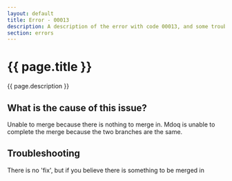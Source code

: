 ```yaml
---
layout: default
title: Error - 00013
description: A description of the error with code 00013, and some trouble shooting steps.
section: errors
---
```


# {{ page.title }}
{{ page.description }}

## What is the cause of this issue?
Unable to merge because there is nothing to merge in. Mdoq is unable to complete the merge because the two branches are the same.

## Troubleshooting
There is no 'fix', but if you believe there is something to be merged in